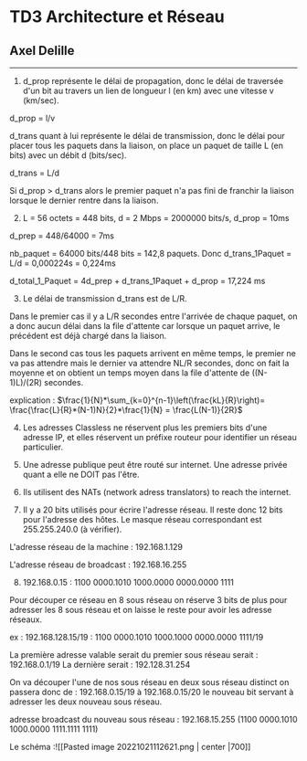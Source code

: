 # TD3 Architecture et Réseau
## Axel Delille

---

1. d_prop représente le délai de propagation, donc le délai de traversée d'un bit au travers un lien de longueur l (en km) avec une vitesse v (km/sec).

d_prop = l/v

d_trans quant à lui représente le délai de transmission, donc le délai pour placer tous les paquets dans la liaison, on place un paquet de taille L (en bits) avec un débit d (bits/sec). 

d_trans = L/d

Si d_prop > d_trans alors le premier paquet n'a pas fini de franchir la liaison lorsque le dernier rentre dans la liaison.



2. L = 56 octets = 448 bits, d = 2 Mbps = 2000000 bits/s, d_prop = 10ms

d_prep = 448/64000 = 7ms

nb_paquet = 64000 bits/448 bits = 142,8 paquets.
Donc d_trans_1Paquet = L/d = 0,000224s = 0,224ms

d_total_1_Paquet = 4d_prep + d_trans_1Paquet + d_prop = 17,224 ms



3. Le délai de transmission d_trans est de L/R. 

Dans le premier cas il y a L/R secondes entre l'arrivée de chaque paquet, on a donc aucun délai dans la file d'attente car lorsque un paquet arrive, le précédent est déjà chargé dans la liaison.

Dans le second cas tous les paquets arrivent en même temps, le premier ne va pas attendre mais le dernier va attendre NL/R secondes, donc on fait la moyenne et on obtient un temps moyen dans la file d'attente de ((N-1)L)/(2R) secondes.

explication : $\frac{1}{N}*\sum_{k=0}^{n-1}\left(\frac{kL}{R}\right)= \frac{\frac{L}{R}*(N-1)N}{2}*\frac{1}{N} = \frac{L(N-1)}{2R}$



4. Les adresses Classless ne réservent plus les premiers bits d'une adresse IP, et elles réservent un préfixe routeur pour identifier un réseau particulier.



5. Une adresse publique peut être routé sur internet. Une adresse privée quant a elle ne DOIT pas l'être.



6. Ils utilisent des NATs (network adress translators) to reach the internet.



7. Il y a 20 bits utilisés pour écrire l'adresse réseau.
Il reste donc 12 bits pour l'adresse des hôtes.
Le masque réseau correspondant est 255.255.240.0 (à vérifier).

L'adresse réseau de la machine : 192.168.1.129

L'adresse réseau de broadcast : 192.168.16.255



8. 192.168.0.15 : 1100 0000.1010 1000.0000 0000.0000 1111

Pour découper ce réseau en 8 sous réseau on réserve 3 bits de plus pour adresser les 8 sous réseau et on laisse le reste pour avoir les adresse réseaux.

ex : 192.168.128.15/19 : 1100 0000.1010 1000.1000 0000.0000 1111/19

La première adresse valable serait du premier sous réseau serait : 192.168.0.1/19
La dernière serait : 192.128.31.254

On va découper l'une de nos sous réseau en deux sous réseau distinct on passera donc de :
192.168.0.15/19 à 192.168.0.15/20 le nouveau bit servant à adresser les deux nouveau sous réseau.

adresse broadcast du nouveau sous réseau : 
192.168.15.255 (1100 0000.1010 1000.0000 1111.1111 1111)

Le schéma :![[Pasted image 20221021112621.png | center |700]]



